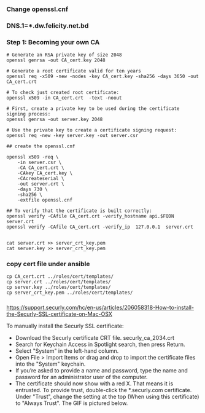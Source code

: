 
### Change openssl.cnf 
### DNS.1=*.dw.felicity.net.bd

### Step 1: Becoming your own CA
```
# Generate an RSA private key of size 2048
openssl genrsa -out CA_cert.key 2048

# Generate a root certificate valid for ten years
openssl req -x509 -new -nodes -key CA_cert.key -sha256 -days 3650 -out CA_cert.crt

# To check just created root certificate:
openssl x509 -in CA_cert.crt  -text -noout
```

```
# First, create a private key to be used during the certificate signing process:
openssl genrsa -out server.key 2048

# Use the private key to create a certificate signing request:
openssl req -new -key server.key -out server.csr

## create the openssl.cnf 

```

```
openssl x509 -req \
    -in server.csr \
    -CA CA_cert.crt \
    -CAkey CA_cert.key \
    -CAcreateserial \
    -out server.crt \
    -days 730 \
    -sha256 \
    -extfile openssl.cnf

## To verify that the certificate is built correctly:
openssl verify -CAfile CA_cert.crt -verify_hostname api.$FQDN server.crt
openssl verify -CAfile CA_cert.crt -verify_ip  127.0.0.1  server.crt


```

```
cat server.crt >> server_crt_key.pem
cat server.key >> server_crt_key.pem

```

### copy cert file under ansible
```
cp CA_cert.crt ../roles/cert/templates/
cp server.crt ../roles/cert/templates/
cp server.key ../roles/cert/templates/
cp server_crt_key.pem ../roles/cert/templates/
```



###
https://support.securly.com/hc/en-us/articles/206058318-How-to-install-the-Securly-SSL-certificate-on-Mac-OSX

To manually install the Securly SSL certificate:

- Download the Securly certificate CRT file. securly_ca_2034.crt
- Search for Keychain Access in Spotlight search, then press Return. 
- Select "System" in the left-hand column.
- Open File > Import Items or drag and drop to import the certificate files into the "System" keychain.
- If you’re asked to provide a name and password, type the name and password for an administrator user of the computer.
- The certificate should now show with a red X. That means it is entrusted. To provide trust, double-click the *.securly.com certificate. Under "Trust", change the setting at the top (When using this certificate) to "Always Trust". The GIF is pictured below.

